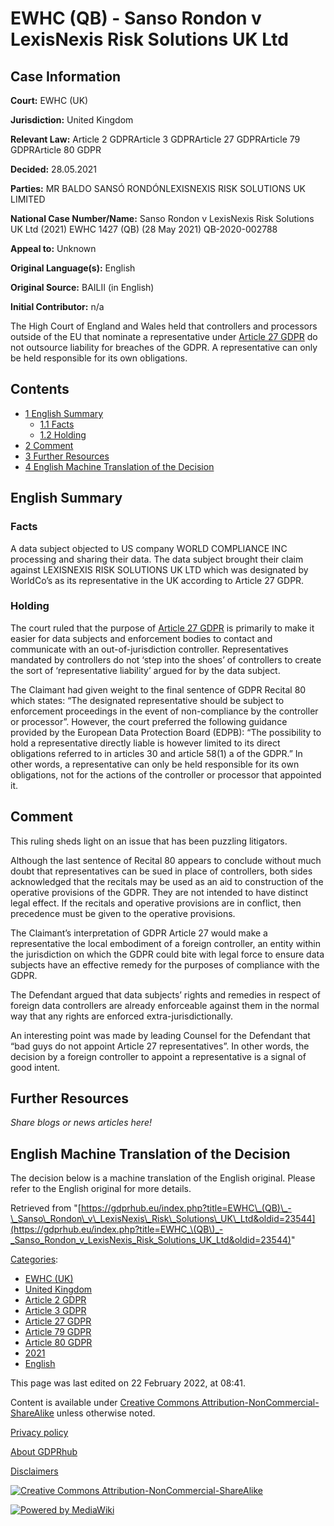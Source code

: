 # EWHC (QB) - Sanso Rondon v LexisNexis Risk Solutions UK Ltd

## Case Information

**Court:** EWHC (UK)

**Jurisdiction:** United Kingdom

**Relevant Law:** Article 2 GDPRArticle 3 GDPRArticle 27 GDPRArticle 79 GDPRArticle 80 GDPR

**Decided:** 28.05.2021

**Parties:** MR BALDO SANSÓ RONDÓNLEXISNEXIS RISK SOLUTIONS UK LIMITED

**National Case Number/Name:** Sanso Rondon v LexisNexis Risk Solutions UK Ltd (2021) EWHC 1427 (QB) (28 May 2021) QB-2020-002788

**Appeal to:** Unknown

**Original Language(s):** English

**Original Source:** BAILII (in English)

**Initial Contributor:** n/a

The High Court of England and Wales held that controllers and processors outside of the EU that nominate a representative under [Article 27 GDPR](/index.php?title=Article_27_GDPR "Article 27 GDPR") do not outsource liability for breaches of the GDPR. A representative can only be held responsible for its own obligations.

## Contents

*   [1 English Summary](#English_Summary)
    *   [1.1 Facts](#Facts)
    *   [1.2 Holding](#Holding)
*   [2 Comment](#Comment)
*   [3 Further Resources](#Further_Resources)
*   [4 English Machine Translation of the Decision](#English_Machine_Translation_of_the_Decision)

## English Summary

### Facts

A data subject objected to US company WORLD COMPLIANCE INC processing and sharing their data. The data subject brought their claim against LEXISNEXIS RISK SOLUTIONS UK LTD which was designated by WorldCo’s as its representative in the UK according to Article 27 GDPR.

### Holding

The court ruled that the purpose of [Article 27 GDPR](/index.php?title=Article_27_GDPR "Article 27 GDPR") is primarily to make it easier for data subjects and enforcement bodies to contact and communicate with an out-of-jurisdiction controller. Representatives mandated by controllers do not ‘step into the shoes’ of controllers to create the sort of ‘representative liability’ argued for by the data subject.

The Claimant had given weight to the final sentence of GDPR Recital 80 which states: “The designated representative should be subject to enforcement proceedings in the event of non-compliance by the controller or processor”. However, the court preferred the following guidance provided by the European Data Protection Board (EDPB): “The possibility to hold a representative directly liable is however limited to its direct obligations referred to in articles 30 and article 58(1) a of the GDPR.” In other words, a representative can only be held responsible for its own obligations, not for the actions of the controller or processor that appointed it.

## Comment

This ruling sheds light on an issue that has been puzzling litigators.

Although the last sentence of Recital 80 appears to conclude without much doubt that representatives can be sued in place of controllers, both sides acknowledged that the recitals may be used as an aid to construction of the operative provisions of the GDPR. They are not intended to have distinct legal effect. If the recitals and operative provisions are in conflict, then precedence must be given to the operative provisions.

The Claimant’s interpretation of GDPR Article 27 would make a representative the local embodiment of a foreign controller, an entity within the jurisdiction on which the GDPR could bite with legal force to ensure data subjects have an effective remedy for the purposes of compliance with the GDPR.

The Defendant argued that data subjects’ rights and remedies in respect of foreign data controllers are already enforceable against them in the normal way that any rights are enforced extra-jurisdictionally.

An interesting point was made by leading Counsel for the Defendant that “bad guys do not appoint Article 27 representatives”. In other words, the decision by a foreign controller to appoint a representative is a signal of good intent.

## Further Resources

_Share blogs or news articles here!_

## English Machine Translation of the Decision

The decision below is a machine translation of the English original. Please refer to the English original for more details.

Retrieved from "[https://gdprhub.eu/index.php?title=EWHC\_(QB)\_-\_Sanso\_Rondon\_v\_LexisNexis\_Risk\_Solutions\_UK\_Ltd&oldid=23544](https://gdprhub.eu/index.php?title=EWHC_\(QB\)_-_Sanso_Rondon_v_LexisNexis_Risk_Solutions_UK_Ltd&oldid=23544)"

[Categories](/index.php?title=Special:Categories "Special:Categories"):

*   [EWHC (UK)](/index.php?title=Category:EWHC_\(UK\) "Category:EWHC (UK)")
*   [United Kingdom](/index.php?title=Category:United_Kingdom "Category:United Kingdom")
*   [Article 2 GDPR](/index.php?title=Category:Article_2_GDPR "Category:Article 2 GDPR")
*   [Article 3 GDPR](/index.php?title=Category:Article_3_GDPR "Category:Article 3 GDPR")
*   [Article 27 GDPR](/index.php?title=Category:Article_27_GDPR "Category:Article 27 GDPR")
*   [Article 79 GDPR](/index.php?title=Category:Article_79_GDPR "Category:Article 79 GDPR")
*   [Article 80 GDPR](/index.php?title=Category:Article_80_GDPR "Category:Article 80 GDPR")
*   [2021](/index.php?title=Category:2021 "Category:2021")
*   [English](/index.php?title=Category:English "Category:English")

This page was last edited on 22 February 2022, at 08:41.

Content is available under [Creative Commons Attribution-NonCommercial-ShareAlike](https://creativecommons.org/licenses/by-nc-sa/4.0/) unless otherwise noted.

[Privacy policy](/index.php?title=GDPRhub:Privacy_policy)

[About GDPRhub](/index.php?title=GDPRhub:About)

[Disclaimers](/index.php?title=GDPRhub:General_disclaimer)

[![Creative Commons Attribution-NonCommercial-ShareAlike](/resources/assets/licenses/cc-by-nc-sa.png)](https://creativecommons.org/licenses/by-nc-sa/4.0/)

[![Powered by MediaWiki](/resources/assets/poweredby_mediawiki_88x31.png)](https://www.mediawiki.org/)